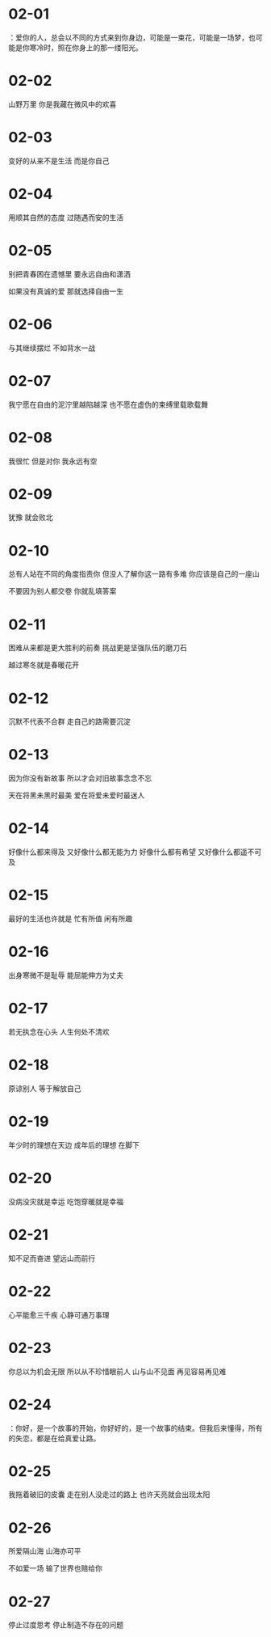 # 02-01

：爱你的人，总会以不同的方式来到你身边，可能是一束花，可能是一场梦，也可能是你寒冷时，照在你身上的那一缕阳光。

# 02-02

山野万里 你是我藏在微风中的欢喜

# 02-03

变好的从来不是生活 而是你自己

# 02-04

用顺其自然的态度 过随遇而安的生活

# 02-05

别把青春困在遗憾里 要永远自由和潇洒

如果没有真诚的爱 那就选择自由一生

# 02-06

与其继续摆烂 不如背水一战

# 02-07

我宁愿在自由的泥泞里越陷越深 也不愿在虚伪的束缚里载歌载舞

# 02-08

我很忙 但是对你 我永远有空

# 02-09

犹豫 就会败北

# 02-10

总有人站在不同的角度指责你 但没人了解你这一路有多难 你应该是自己的一座山

不要因为别人都交卷 你就乱填答案

# 02-11

困难从来都是更大胜利的前奏 挑战更是坚强队伍的磨刀石

越过寒冬就是春暖花开

# 02-12

沉默不代表不合群 走自己的路需要沉淀

# 02-13

因为你没有新故事 所以才会对旧故事念念不忘

天在将黑未黑时最美 爱在将爱未爱时最迷人

# 02-14

好像什么都来得及 又好像什么都无能为力 好像什么都有希望 又好像什么都遥不可及

# 02-15

最好的生活也许就是 忙有所值 闲有所趣

# 02-16

出身寒微不是耻辱 能屈能伸方为丈夫

# 02-17

若无执念在心头 人生何处不清欢

# 02-18

原谅别人 等于解放自己

# 02-19

年少时的理想在天边 成年后的理想 在脚下

# 02-20

没病没灾就是幸运 吃饱穿暖就是幸福

# 02-21

知不足而奋进 望远山而前行

# 02-22

心平能愈三千疾 心静可通万事理

# 02-23

你总以为机会无限 所以从不珍惜眼前人 山与山不见面 再见容易再见难

# 02-24

：你好，是一个故事的开始，你好好的，是一个故事的结束。但我后来懂得，所有的失恋，都是在给真爱让路。

# 02-25

我拖着破旧的皮囊 走在别人没走过的路上 也许天亮就会出现太阳

# 02-26

所爱隔山海 山海亦可平

不如爱一场 输了世界也赔给你

# 02-27

停止过度思考 停止制造不存在的问题
